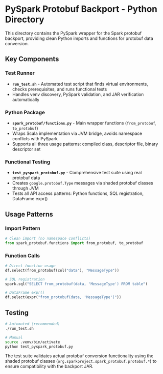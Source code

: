 # PySpark Protobuf Backport - Python Directory

This directory contains the PySpark wrapper for the Spark protobuf backport, providing clean Python imports and functions for protobuf data conversion.

## Key Components

### Test Runner
- **`run_test.sh`** - Automated test script that finds virtual environments, checks prerequisites, and runs functional tests
- Handles venv discovery, PySpark validation, and JAR verification automatically

### Python Package  
- **`spark_protobuf/functions.py`** - Main wrapper functions (`from_protobuf`, `to_protobuf`)
- Wraps Scala implementation via JVM bridge, avoids namespace conflicts with PySpark
- Supports all three usage patterns: compiled class, descriptor file, binary descriptor set

### Functional Testing
- **`test_pyspark_protobuf.py`** - Comprehensive test suite using real protobuf data
- Creates `google.protobuf.Type` messages via shaded protobuf classes through JVM
- Tests all API access patterns: Python functions, SQL registration, DataFrame expr()

## Usage Patterns

### Import Pattern
```python
# Clean import (no namespace conflicts)
from spark_protobuf.functions import from_protobuf, to_protobuf
```

### Function Calls
```python
# Direct function usage
df.select(from_protobuf(col("data"), "MessageType"))

# SQL registration  
spark.sql("SELECT from_protobuf(data, 'MessageType') FROM table")

# DataFrame expr()
df.select(expr("from_protobuf(data, 'MessageType')"))
```

## Testing
```bash
# Automated (recommended)
./run_test.sh

# Manual
source .venv/bin/activate
python test_pyspark_protobuf.py
```

The test suite validates actual protobuf conversion functionality using the shaded protobuf classes (`org.sparkproject.spark_protobuf.protobuf.*`) to ensure compatibility with the backport JAR.